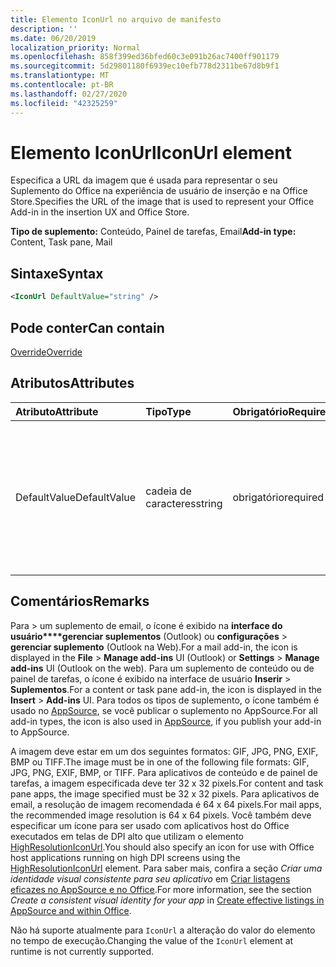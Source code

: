 ```yaml
---
title: Elemento IconUrl no arquivo de manifesto
description: ''
ms.date: 06/20/2019
localization_priority: Normal
ms.openlocfilehash: 858f399ed36bfed60c3e091b26ac7400ff901179
ms.sourcegitcommit: 5d29801180f6939ec10efb778d2311be67d8b9f1
ms.translationtype: MT
ms.contentlocale: pt-BR
ms.lasthandoff: 02/27/2020
ms.locfileid: "42325259"
---
```

# <a name="iconurl-element"></a><span data-ttu-id="e8e95-102">Elemento IconUrl</span><span class="sxs-lookup"><span data-stu-id="e8e95-102">IconUrl element</span></span>

<span data-ttu-id="e8e95-103">Especifica a URL da imagem que é usada para representar o seu Suplemento do Office na experiência de usuário de inserção e na Office Store.</span><span class="sxs-lookup"><span data-stu-id="e8e95-103">Specifies the URL of the image that is used to represent your Office Add-in in the insertion UX and Office Store.</span></span>

<span data-ttu-id="e8e95-104">**Tipo de suplemento:** Conteúdo, Painel de tarefas, Email</span><span class="sxs-lookup"><span data-stu-id="e8e95-104">**Add-in type:** Content, Task pane, Mail</span></span>

## <a name="syntax"></a><span data-ttu-id="e8e95-105">Sintaxe</span><span class="sxs-lookup"><span data-stu-id="e8e95-105">Syntax</span></span>

```XML
<IconUrl DefaultValue="string" />
```

## <a name="can-contain"></a><span data-ttu-id="e8e95-106">Pode conter</span><span class="sxs-lookup"><span data-stu-id="e8e95-106">Can contain</span></span>

[<span data-ttu-id="e8e95-107">Override</span><span class="sxs-lookup"><span data-stu-id="e8e95-107">Override</span></span>](override.md)

## <a name="attributes"></a><span data-ttu-id="e8e95-108">Atributos</span><span class="sxs-lookup"><span data-stu-id="e8e95-108">Attributes</span></span>

|<span data-ttu-id="e8e95-109">**Atributo**</span><span class="sxs-lookup"><span data-stu-id="e8e95-109">**Attribute**</span></span>|<span data-ttu-id="e8e95-110">**Tipo**</span><span class="sxs-lookup"><span data-stu-id="e8e95-110">**Type**</span></span>|<span data-ttu-id="e8e95-111">**Obrigatório**</span><span class="sxs-lookup"><span data-stu-id="e8e95-111">**Required**</span></span>|<span data-ttu-id="e8e95-112">**Descrição**</span><span class="sxs-lookup"><span data-stu-id="e8e95-112">**Description**</span></span>|
|:-----|:-----|:-----|:-----|
|<span data-ttu-id="e8e95-113">DefaultValue</span><span class="sxs-lookup"><span data-stu-id="e8e95-113">DefaultValue</span></span>|<span data-ttu-id="e8e95-114">cadeia de caracteres</span><span class="sxs-lookup"><span data-stu-id="e8e95-114">string</span></span>|<span data-ttu-id="e8e95-115">obrigatório</span><span class="sxs-lookup"><span data-stu-id="e8e95-115">required</span></span>|<span data-ttu-id="e8e95-116">Especifica o valor padrão para essa configuração, expresso para a localidade especificada no elemento [DefaultLocale](defaultlocale.md).</span><span class="sxs-lookup"><span data-stu-id="e8e95-116">Specifies the default value for this setting, expressed for the locale specified in the [DefaultLocale](defaultlocale.md) element.</span></span>|

## <a name="remarks"></a><span data-ttu-id="e8e95-117">Comentários</span><span class="sxs-lookup"><span data-stu-id="e8e95-117">Remarks</span></span>

<span data-ttu-id="e8e95-118">Para > um suplemento de email, o ícone é exibido na **interface do usuário\*\*\*\*gerenciar suplementos** (Outlook) ou **configurações** > **gerenciar suplemento** (Outlook na Web).</span><span class="sxs-lookup"><span data-stu-id="e8e95-118">For a mail add-in, the icon is displayed in the **File** > **Manage add-ins** UI (Outlook) or **Settings** > **Manage add-ins** UI (Outlook on the web).</span></span> <span data-ttu-id="e8e95-119">Para um suplemento de conteúdo ou de painel de tarefas, o ícone é exibido na interface de usuário **Inserir** > **Suplementos**.</span><span class="sxs-lookup"><span data-stu-id="e8e95-119">For a content or task pane add-in, the icon is displayed in the **Insert** > **Add-ins** UI.</span></span> <span data-ttu-id="e8e95-120">Para todos os tipos de suplemento, o ícone também é usado no [AppSource](https://appsource.microsoft.com), se você publicar o suplemento no AppSource.</span><span class="sxs-lookup"><span data-stu-id="e8e95-120">For all add-in types, the icon is also used in [AppSource](https://appsource.microsoft.com), if you publish your add-in to AppSource.</span></span>

<span data-ttu-id="e8e95-121">A imagem deve estar em um dos seguintes formatos: GIF, JPG, PNG, EXIF, BMP ou TIFF.</span><span class="sxs-lookup"><span data-stu-id="e8e95-121">The image must be in one of the following file formats: GIF, JPG, PNG, EXIF, BMP, or TIFF.</span></span> <span data-ttu-id="e8e95-122">Para aplicativos de conteúdo e de painel de tarefas, a imagem especificada deve ter 32 x 32 pixels.</span><span class="sxs-lookup"><span data-stu-id="e8e95-122">For content and task pane apps, the image specified must be 32 x 32 pixels.</span></span> <span data-ttu-id="e8e95-123">Para aplicativos de email, a resolução de imagem recomendada é 64 x 64 pixels.</span><span class="sxs-lookup"><span data-stu-id="e8e95-123">For mail apps, the recommended image resolution is 64 x 64 pixels.</span></span> <span data-ttu-id="e8e95-124">Você também deve especificar um ícone para ser usado com aplicativos host do Office executados em telas de DPI alto que utilizam o elemento [HighResolutionIconUrl](highresolutioniconurl.md).</span><span class="sxs-lookup"><span data-stu-id="e8e95-124">You should also specify an icon for use with Office host applications running on high DPI screens using the [HighResolutionIconUrl](highresolutioniconurl.md) element.</span></span> <span data-ttu-id="e8e95-125">Para saber mais, confira a seção _Criar uma identidade visual consistente para seu aplicativo_ em [Criar listagens eficazes no AppSource e no Office](/office/dev/store/create-effective-office-store-listings#create-a-consistent-visual-identity).</span><span class="sxs-lookup"><span data-stu-id="e8e95-125">For more information, see the section _Create a consistent visual identity for your app_ in [Create effective listings in AppSource and within Office](/office/dev/store/create-effective-office-store-listings#create-a-consistent-visual-identity).</span></span>

<span data-ttu-id="e8e95-126">Não há suporte atualmente para `IconUrl` a alteração do valor do elemento no tempo de execução.</span><span class="sxs-lookup"><span data-stu-id="e8e95-126">Changing the value of the `IconUrl` element at runtime is not currently supported.</span></span>